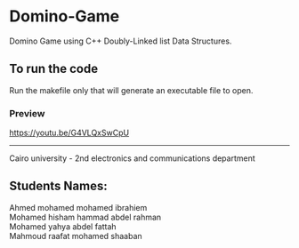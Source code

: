 # Domino-Game
  Domino Game using C++ Doubly-Linked list Data Structures.
## To run the code
  Run the makefile only that will generate an executable file to open.

### Preview
  https://youtu.be/G4VLQxSwCpU

------------------------
Cairo university - 2nd electronics and communications department

Students Names:
----
Ahmed mohamed mohamed ibrahiem        
Mohamed hisham hammad abdel rahman           
Mohamed yahya abdel fattah                   
Mahmoud raafat mohamed shaaban               
